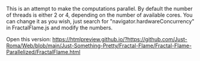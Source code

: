 This is an attempt to make the computations parallel. By default the number of threads is either 2 or 4, depending on the number of available cores.
You can change it as you wish, just search for "navigator.hardwareConcurrency" in FractalFlame.js and modify the numbers.

Open this version: https://htmlpreview.github.io/?https://github.com/Just-Roma/Web/blob/main/Just-Something-Pretty/Fractal-Flame/Fractal-Flame-Parallelized/FractalFlame.html
